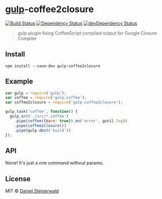 # [gulp](http://gulpjs.com)-coffee2closure
[![Build Status](https://secure.travis-ci.org/steida/gulp-coffee2closure.png?branch=master)](http://travis-ci.org/steida/gulp-coffee2closure) [![Dependency Status](https://david-dm.org/steida/gulp-coffee2closure.png)](https://david-dm.org/steida/gulp-coffee2closure) [![devDependency Status](https://david-dm.org/steida/gulp-coffee2closure/dev-status.png)](https://david-dm.org/steida/gulp-coffee2closure#info=devDependencies)

> gulp plugin fixing CoffeeScript compiled output for Google Closure Compiler


## Install

```
npm install --save-dev gulp-coffee2closure
```


## Example

```js
var gulp = require('gulp');
var coffee = require('gulp-coffee');
var coffee2closure = require('gulp-coffee2closure');

gulp.task('coffee', function() {
  gulp.src('./src/*.coffee')
    .pipe(coffee({bare: true}).on('error', gutil.log))
    .pipe(coffee2closure())
    .pipe(gulp.dest('build'))
});
```

## API

None! It's just a one command without params.

## License

MIT © [Daniel Steigerwald](https://github.com/steida)

